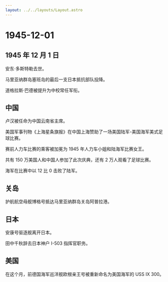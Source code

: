 ```yaml
---
layout: ../../layouts/Layout.astro
---
```


# 1945-12-01

## 1945 年 12 月 1 日

安东·多斯特勒去世。

马里亚纳群岛塞班岛的最后一支日本抵抗部队投降。

道格拉斯·巴德被提升为中校常任军衔。

## 中国

卢汉被任命为中国云南省主席。

美国军事刊物《上海星条旗报》在中国上海赞助了一场美国陆军-美国海军美式足球比赛。

赛前人力车比赛的乘客被加冕为 1945 年人力车小姐和陆海军比赛女王。

共有 150 万美国人和中国人参加了此次庆典，还有 2 万人观看了足球比赛。

海军在比赛中以 12 比 0 击败了陆军。

## 关岛

护航航空母舰博格号抵达马里亚纳群岛关岛阿普拉港。

## 日本

安康号驱逐舰离开日本。

田中千秋辞去日本神户 I-503 指挥官职务。

## 美国

在这个月，前德国海军巡洋舰欧根亲王号被重新命名为美国海军的 USS IX
300。